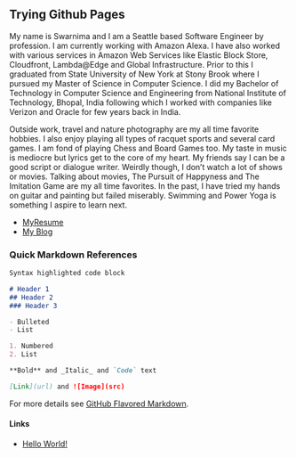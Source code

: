 ## Trying Github Pages

My name is Swarnima and I am a Seattle based Software Engineer by profession. I am currently working with Amazon Alexa. I have also worked with various services in Amazon Web Services like Elastic Block Store, Cloudfront, Lambda@Edge and Global Infrastructure. Prior to this I graduated from State University of New York at Stony Brook where I pursued my Master of Science in Computer Science. I did my Bachelor of Technology in Computer Science and Engineering from National Institute of Technology, Bhopal, India following which I worked with companies like Verizon and Oracle for few years back in India.

Outside work, travel and nature photography are my all time favorite hobbies. I also enjoy playing all types of racquet sports and several card games. I am fond of playing Chess and Board Games too. My taste in music is mediocre but lyrics get to the core of my heart. My friends say I can be a good script or dialogue writer. Weirdly though, I don’t watch a lot of shows or movies. Talking about movies, The Pursuit of Happyness and The Imitation Game are my all time favorites. In the past, I have tried my hands on guitar and painting but failed miserably. Swimming and Power Yoga is something I aspire to learn next.

- [MyResume](https://thegoldenenigma.github.io/helloworld.html)
- [My Blog](https://thegoldenenigma.home.blog/)

### Quick Markdown References 
```markdown 
Syntax highlighted code block

# Header 1
## Header 2
### Header 3

- Bulleted
- List

1. Numbered
2. List

**Bold** and _Italic_ and `Code` text

[Link](url) and ![Image](src)
```
For more details see [GitHub Flavored Markdown](https://guides.github.com/features/mastering-markdown/).

#### Links
- [Hello World!](https://thegoldenenigma.github.io/helloworld.html)

